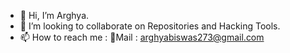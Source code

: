 - 👋 Hi, I’m Arghya.
- 💞️ I’m looking to collaborate on Repositories and Hacking Tools.
- 📫 How to reach me : 📩Mail : arghyabiswas273@gmail.com

<!---
lucifer-aztec/lucifer-aztec is a ✨ special ✨ repository because its `README.md` (this file) appears on your GitHub profile.
You can click the Preview link to take a look at your changes.
--->
